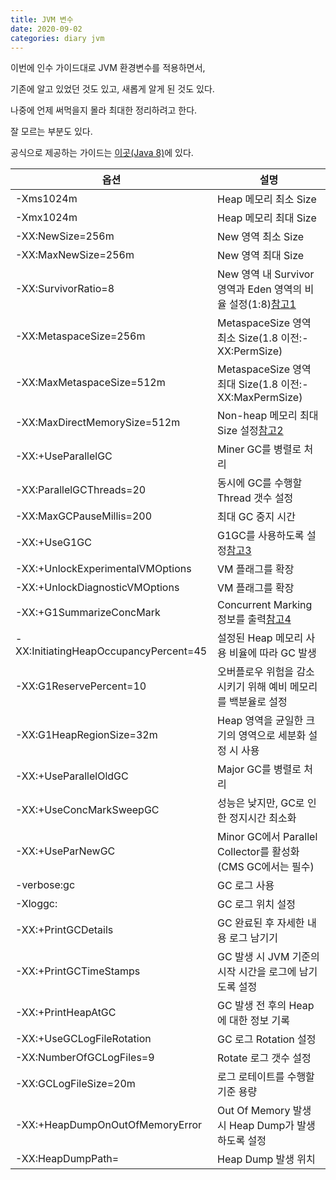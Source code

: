```yaml
---
title: JVM 변수
date: 2020-09-02
categories: diary jvm
---
```

이번에 인수 가이드대로 JVM 환경변수를 적용하면서,

기존에 알고 있었던 것도 있고, 새롭게 알게 된 것도 있다.

나중에 언제 써먹을지 몰라 최대한 정리하려고 한다.

잘 모르는 부분도 있다.

공식으로 제공하는 가이드는 [이곳(Java 8)]에 있다.

|옵션|설명|
|---|---|
|-Xms1024m|Heap 메모리 최소 Size|
|-Xmx1024m|Heap 메모리 최대 Size|
|-XX:NewSize=256m|New 영역 최소 Size|
|-XX:MaxNewSize=256m|New 영역 최대 Size|
|-XX:SurvivorRatio=8|New 영역 내 Survivor 영역과 Eden 영역의 비율 설정(1:8)[참고1]|
|-XX:MetaspaceSize=256m|MetaspaceSize 영역 최소 Size(1.8 이전:-XX:PermSize)|
|-XX:MaxMetaspaceSize=512m|MetaspaceSize 영역 최대 Size(1.8 이전:-XX:MaxPermSize)|
|-XX:MaxDirectMemorySize=512m|Non-heap 메모리 최대 Size 설정[참고2]|
|-XX:+UseParallelGC|Miner GC를 병렬로 처리|
|-XX:ParallelGCThreads=20|동시에 GC를 수행할 Thread 갯수 설정|
|-XX:MaxGCPauseMillis=200|최대 GC 중지 시간|
|-XX:+UseG1GC|G1GC를 사용하도록 설정[참고3]|
|-XX:+UnlockExperimentalVMOptions|VM 플래그를 확장|
|-XX:+UnlockDiagnosticVMOptions|VM 플래그를 확장|
|-XX:+G1SummarizeConcMark|Concurrent Marking 정보를 출력[참고4]|
|-XX:InitiatingHeapOccupancyPercent=45|설정된 Heap 메모리 사용 비율에 따라 GC 발생|
|-XX:G1ReservePercent=10|오버플로우 위험을 감소시키기 위해 예비 메모리를 백분율로 설정|
|-XX:G1HeapRegionSize=32m|Heap 영역을 균일한 크기의 영역으로 세분화 설정 시 사용|
|-XX:+UseParallelOldGC|Major GC를 병렬로 처리|
|-XX:+UseConcMarkSweepGC|성능은 낮지만, GC로 인한 정지시간 최소화|
|-XX:+UseParNewGC|Minor GC에서 Parallel Collector를 활성화(CMS GC에서는 필수)|
|-verbose:gc|GC 로그 사용|
|-Xloggc:<path>|GC 로그 위치 설정|
|-XX:+PrintGCDetails|GC 완료된 후 자세한 내용 로그 남기기|
|-XX:+PrintGCTimeStamps|GC 발생 시 JVM 기준의 시작 시간을 로그에 남기도록 설정|
|-XX:+PrintHeapAtGC|GC 발생 전 후의 Heap에 대한 정보 기록|
|-XX:+UseGCLogFileRotation|GC 로그 Rotation 설정|
|-XX:NumberOfGCLogFiles=9|Rotate 로그 갯수 설정|
|-XX:GCLogFileSize=20m|로그 로테이트를 수행할 기준 용량|
|-XX:+HeapDumpOnOutOfMemoryError|Out Of Memory 발생 시 Heap Dump가 발생하도록 설정|
|-XX:HeapDumpPath=<path>|Heap Dump 발생 위치|

[이곳(Java 8)]: https://docs.oracle.com/javase/8/docs/technotes/tools/unix/java.html
[참고1]: https://ukzzang.tistory.com/32
[참고2]: https://www.samsungsds.com/global/ko/support/insights/1209234_2284.html
[참고3]: https://initproc.tistory.com/entry/G1-Garbage-Collection
[참고4]: https://wiki.openjdk.java.net/display/HotSpot/G1GC+Feedback
